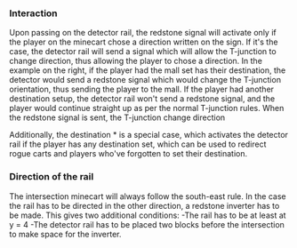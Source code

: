 ### Interaction

Upon passing on the detector rail, the redstone signal will activate only if the player 
on the minecart chose a direction written on the sign. If it's the case, the detector rail 
will send a signal which will allow the T-junction to change direction, thus allowing the 
player to chose a direction. In the example on the right, if the player had the mall set 
has their destination, the detector would send a redstone signal which would change the 
T-junction orientation, thus sending the player to the mall. If the player had another 
destination setup, the detector rail won't send a redstone signal, and the player would 
continue straight up as per the normal T-junction rules. When the redstone signal is sent, 
the T-junction change direction

Additionally, the destination * is a special case, which activates the detector rail if the 
player has any destination set, which can be used to redirect rogue carts and players who've 
forgotten to set their destination.

### Direction of the rail

The intersection minecart will always follow the south-east rule. In the case the rail has to 
be directed in the other direction, a redstone inverter has to be made. This gives two 
additional conditions:
    -The rail has to be at least at y = 4
    -The detector rail has to be placed two blocks before the intersection to make space for 
    the inverter.
